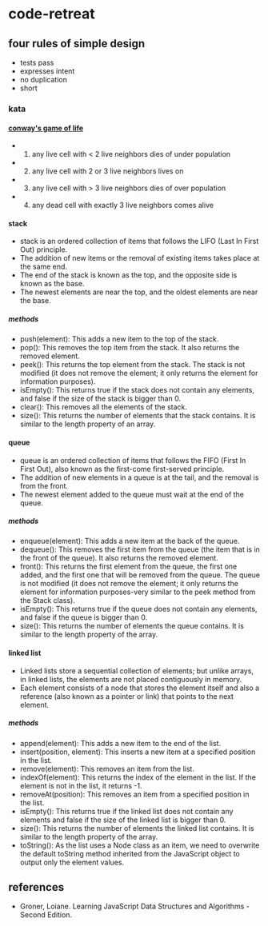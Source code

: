 # code-retreat

## four rules of simple design
* tests pass
* expresses intent
* no duplication
* short

### kata

#### [conway's game of life](https://en.wikipedia.org/wiki/Conway%27s_Game_of_Life#Rules)
* 1. any live cell with < 2 live neighbors dies of under population
* 2. any live cell with 2 or 3 live neighbors lives on
* 3. any live cell with > 3 live neighbors dies of over population
* 4. any dead cell with exactly 3 live neighbors comes alive

#### stack
* stack is an ordered collection of items that follows the LIFO (Last In First Out) principle.
* The addition of new items or the removal of existing items takes place at the same end.
* The end of the stack is known as the top, and the opposite side is known as the base.
* The newest elements are near the top, and the oldest elements are near the base.

##### methods
* push(element): This adds a new item to the top of the stack.
* pop(): This removes the top item from the stack. It also returns the removed element.
* peek(): This returns the top element from the stack. The stack is not modified (it does not remove the element;
it only returns the element for information purposes).
* isEmpty(): This returns true if the stack does not contain any elements,
and false if the size of the stack is bigger than 0.
* clear(): This removes all the elements of the stack.
* size(): This returns the number of elements that the stack contains. It is similar to the length property of an array.

#### queue
* queue is an ordered collection of items that follows the FIFO (First In First Out),
also known as the first-come first-served principle.
* The addition of new elements in a queue is at the tail, and the removal is from the front.
* The newest element added to the queue must wait at the end of the queue.

##### methods
* enqueue(element): This adds a new item at the back of the queue.
* dequeue(): This removes the first item from the queue (the item that is in the front of the queue).
It also returns the removed element.
* front(): This returns the first element from the queue, the first one added,
and the first one that will be removed from the queue. The queue is not modified (it does not remove the element;
it only returns the element for information purposes-very similar to the peek method from the Stack class).
* isEmpty(): This returns true if the queue does not contain any elements, and false if the queue is bigger than 0.
* size(): This returns the number of elements the queue contains. It is similar to the length property of the array.

#### linked list
* Linked lists store a sequential collection of elements; but unlike arrays, in linked lists,
the elements are not placed contiguously in memory.
* Each element consists of a node that stores the element itself and also a reference (also known as a pointer or link)
that points to the next element.

##### methods
* append(element): This adds a new item to the end of the list.
* insert(position, element): This inserts a new item at a specified position in the list.
* remove(element): This removes an item from the list.
* indexOf(element): This returns the index of the element in the list.
If the element is not in the list, it returns -1.
* removeAt(position): This removes an item from a specified position in the list.
* isEmpty(): This returns true if the linked list does not contain any elements and
false if the size of the linked list is bigger than 0.
* size(): This returns the number of elements the linked list contains.
It is similar to the length property of the array.
* toString(): As the list uses a Node class as an item,
we need to overwrite the default toString method inherited from the JavaScript object to output only the element values.

## references
* Groner, Loiane. Learning JavaScript Data Structures and Algorithms - Second Edition.